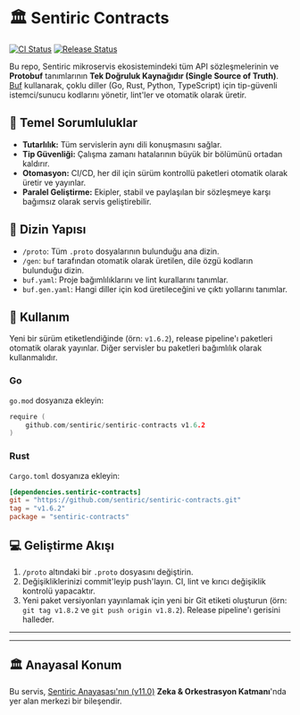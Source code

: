 # 🏛️ Sentiric Contracts

[![CI Status](https://github.com/sentiric/sentiric-contracts/actions/workflows/ci.yml/badge.svg)](https://github.com/sentiric/sentiric-contracts/actions/workflows/ci.yml)
[![Release Status](https://github.com/sentiric/sentiric-contracts/actions/workflows/release.yml/badge.svg)](https://github.com/sentiric/sentiric-contracts/actions/workflows/release.yml)

Bu repo, Sentiric mikroservis ekosistemindeki tüm API sözleşmelerinin ve **Protobuf** tanımlarının **Tek Doğruluk Kaynağıdır (Single Source of Truth)**. [Buf](https://buf.build) kullanarak, çoklu diller (Go, Rust, Python, TypeScript) için tip-güvenli istemci/sunucu kodlarını yönetir, lint'ler ve otomatik olarak üretir.

## 🎯 Temel Sorumluluklar

*   **Tutarlılık:** Tüm servislerin aynı dili konuşmasını sağlar.
*   **Tip Güvenliği:** Çalışma zamanı hatalarının büyük bir bölümünü ortadan kaldırır.
*   **Otomasyon:** CI/CD, her dil için sürüm kontrollü paketleri otomatik olarak üretir ve yayınlar.
*   **Paralel Geliştirme:** Ekipler, stabil ve paylaşılan bir sözleşmeye karşı bağımsız olarak servis geliştirebilir.

## 📂 Dizin Yapısı

*   `/proto`: Tüm `.proto` dosyalarının bulunduğu ana dizin.
*   `/gen`: `buf` tarafından otomatik olarak üretilen, dile özgü kodların bulunduğu dizin.
*   `buf.yaml`: Proje bağımlılıklarını ve lint kurallarını tanımlar.
*   `buf.gen.yaml`: Hangi diller için kod üretileceğini ve çıktı yollarını tanımlar.

## 🚀 Kullanım

Yeni bir sürüm etiketlendiğinde (örn: `v1.6.2`), release pipeline'ı paketleri otomatik olarak yayınlar. Diğer servisler bu paketleri bağımlılık olarak kullanmalıdır.

### Go
`go.mod` dosyanıza ekleyin:
```go
require (
    github.com/sentiric/sentiric-contracts v1.6.2
)
```

### Rust
`Cargo.toml` dosyanıza ekleyin:
```toml
[dependencies.sentiric-contracts]
git = "https://github.com/sentiric/sentiric-contracts.git"
tag = "v1.6.2" 
package = "sentiric-contracts"
```

## 💻 Geliştirme Akışı

1.  `/proto` altındaki bir `.proto` dosyasını değiştirin.
2.  Değişikliklerinizi commit'leyip push'layın. CI, lint ve kırıcı değişiklik kontrolü yapacaktır.
3.  Yeni paket versiyonları yayınlamak için yeni bir Git etiketi oluşturun (örn: `git tag v1.8.2` ve `git push origin v1.8.2`). Release pipeline'ı gerisini halleder.

---

---
## 🏛️ Anayasal Konum

Bu servis, [Sentiric Anayasası'nın (v11.0)](https://github.com/sentiric/sentiric-governance/blob/main/docs/blueprint/Architecture-Overview.md) **Zeka & Orkestrasyon Katmanı**'nda yer alan merkezi bir bileşendir.